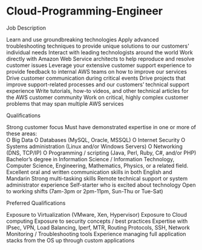 # Cloud-Programming-Engineer

Job Description

Learn and use groundbreaking technologies
Apply advanced troubleshooting techniques to provide unique solutions to our customers' individual needs
Interact with leading technologists around the world
Work directly with Amazon Web Service architects to help reproduce and resolve customer issues
Leverage your extensive customer support experience to provide feedback to internal AWS teams on how to improve our services
Drive customer communication during critical events
Drive projects that improve support-related processes and our customers’ technical support experience
Write tutorials, how-to videos, and other technical articles for the AWS customer community
Work on critical, highly complex customer problems that may span multiple AWS services

Qualifications

Strong customer focus
Must have demonstrated expertise in one or more of these areas:     
O Big Data
O Databases (MySQL, Oracle, MSSQL)
O Internet Security
O Systems administration (Linux and/or Windows Servers)
O Networking (DNS, TCP/IP)
O Programming / scripting (Java, Perl, Ruby, C#, and/or PHP)
Bachelor’s degree in Information Science / Information Technology, Computer Science, Engineering, Mathematics, Physics, or a related field.
Excellent oral and written communication skills in both English and Mandarin
Strong multi-tasking skills
Remote technical support or system administrator experience
Self-starter who is excited about technology
Open to working shifts (7am-3pm or 2pm-11pm, Sun-Thu or Tue-Sat)

Preferred Qualifications

Exposure to Virtualization (VMware, Xen, Hypervisor)
Exposure to Cloud computing
Exposure to security concepts / best practices
Expertise with IPsec, VPN, Load Balancing, Iperf, MTR, Routing Protocols, SSH, Network Monitoring / Troubleshooting tools
Experience managing full application stacks from the OS up through custom applications
